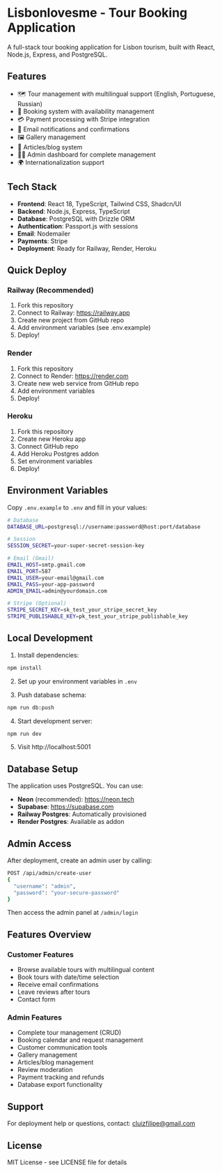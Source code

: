 # Lisbonlovesme - Tour Booking Application

A full-stack tour booking application for Lisbon tourism, built with React, Node.js, Express, and PostgreSQL.

## Features

- 🗺️ Tour management with multilingual support (English, Portuguese, Russian)
- 📅 Booking system with availability management
- 💳 Payment processing with Stripe integration
- 📧 Email notifications and confirmations
- 🖼️ Gallery management
- 📝 Articles/blog system
- 👨‍💼 Admin dashboard for complete management
- 🌍 Internationalization support

## Tech Stack

- **Frontend**: React 18, TypeScript, Tailwind CSS, Shadcn/UI
- **Backend**: Node.js, Express, TypeScript
- **Database**: PostgreSQL with Drizzle ORM
- **Authentication**: Passport.js with sessions
- **Email**: Nodemailer
- **Payments**: Stripe
- **Deployment**: Ready for Railway, Render, Heroku

## Quick Deploy

### Railway (Recommended)
1. Fork this repository
2. Connect to Railway: https://railway.app
3. Create new project from GitHub repo
4. Add environment variables (see .env.example)
5. Deploy!

### Render
1. Fork this repository
2. Connect to Render: https://render.com
3. Create new web service from GitHub repo
4. Add environment variables
5. Deploy!

### Heroku
1. Fork this repository
2. Create new Heroku app
3. Connect GitHub repo
4. Add Heroku Postgres addon
5. Set environment variables
6. Deploy!

## Environment Variables

Copy `.env.example` to `.env` and fill in your values:

```bash
# Database
DATABASE_URL=postgresql://username:password@host:port/database

# Session
SESSION_SECRET=your-super-secret-session-key

# Email (Gmail)
EMAIL_HOST=smtp.gmail.com
EMAIL_PORT=587
EMAIL_USER=your-email@gmail.com
EMAIL_PASS=your-app-password
ADMIN_EMAIL=admin@yourdomain.com

# Stripe (Optional)
STRIPE_SECRET_KEY=sk_test_your_stripe_secret_key
STRIPE_PUBLISHABLE_KEY=pk_test_your_stripe_publishable_key
```

## Local Development

1. Install dependencies:
```bash
npm install
```

2. Set up your environment variables in `.env`

3. Push database schema:
```bash
npm run db:push
```

4. Start development server:
```bash
npm run dev
```

5. Visit http://localhost:5001

## Database Setup

The application uses PostgreSQL. You can use:
- **Neon** (recommended): https://neon.tech
- **Supabase**: https://supabase.com
- **Railway Postgres**: Automatically provisioned
- **Render Postgres**: Available as addon

## Admin Access

After deployment, create an admin user by calling:
```bash
POST /api/admin/create-user
{
  "username": "admin",
  "password": "your-secure-password"
}
```

Then access the admin panel at `/admin/login`

## Features Overview

### Customer Features
- Browse available tours with multilingual content
- Book tours with date/time selection
- Receive email confirmations
- Leave reviews after tours
- Contact form

### Admin Features
- Complete tour management (CRUD)
- Booking calendar and request management
- Customer communication tools
- Gallery management
- Articles/blog management
- Review moderation
- Payment tracking and refunds
- Database export functionality

## Support

For deployment help or questions, contact: cluizfilipe@gmail.com

## License

MIT License - see LICENSE file for details